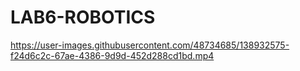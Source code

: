 # LAB6-ROBOTICS


https://user-images.githubusercontent.com/48734685/138932575-f24d6c2c-67ae-4386-9d9d-452d288cd1bd.mp4

